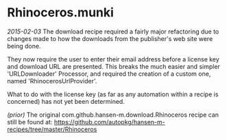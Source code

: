 Rhinoceros.munki
================

*2015-02-03*
The download recipe required a fairly major refactoring due to
changes made to how the downloads from the publisher's web site
were being done.

They now require the user to enter their email address before
a license key and download URL are presented. This breaks the
much easier and simpler 'URLDownloader' Processor, and required
the creation of a custom one, named 'RhinocerosUrlProvider'.

What to do with the license key (as far as any automation within
a recipe is concerned) has not yet been determined.


*(prior)*
The original com.github.hansen-m.download.Rhinoceros recipe can
still be found at:
https://github.com/autopkg/hansen-m-recipes/tree/master/Rhinoceros


